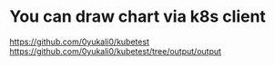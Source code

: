 # You can draw chart via k8s client
https://github.com/0yukali0/kubetest
https://github.com/0yukali0/kubetest/tree/output/output
